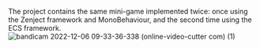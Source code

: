 The project contains the same mini-game implemented twice: once using the Zenject framework and MonoBehaviour, and the second time using the ECS framework.
![bandicam 2022-12-06 09-33-36-338 (online-video-cutter com) (1)](https://user-images.githubusercontent.com/78159702/205839077-228005e1-76c0-479a-9b92-cea436c22c6f.gif)
